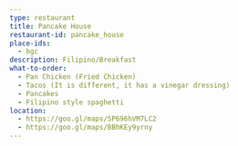```yaml
---
type: restaurant
title: Pancake House 
restaurant-id: pancake_house
place-ids:
  - bgc 
description: Filipino/Breakfast
what-to-order:
  - Pan Chicken (Fried Chicken)
  - Tacos (It is different, it has a vinegar dressing)
  - Pancakes
  - Filipino style spaghetti
location: 
  - https://goo.gl/maps/SP696hVM7LC2
  - https://goo.gl/maps/BBhKEy9yrny
---
```

